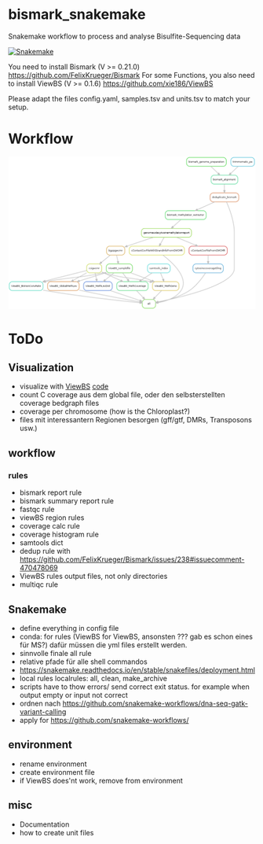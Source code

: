 # bismark_snakemake
Snakemake workflow to process and analyse Bisulfite-Sequencing data 

[![Snakemake](https://img.shields.io/badge/snakemake-≥3.5.2-brightgreen.svg?style=flat-square)](https://snakemake.bitbucket.io)

You need to install Bismark (V >= 0.21.0) https://github.com/FelixKrueger/Bismark
For some Functions, you also need to install ViewBS (V >= 0.1.6) https://github.com/xie186/ViewBS

Please adapt the files config.yaml, samples.tsv and units.tsv to match your setup.

# Workflow

![DAG of the Workflow](dag.png)

# ToDo

## Visualization
- visualize with [ViewBS](https://academic.oup.com/bioinformatics/article/34/4/708/4566176) [code](https://github.com/xie186/ViewBS)
- count C coverage aus dem global file, oder den selbsterstellten coverage bedgraph files
- coverage per chromosome (how is the Chloroplast?)
- files mit interessantern Regionen besorgen (gff/gtf, DMRs,  Transposons usw.)

## workflow


### rules
- bismark report rule
- bismark summary report rule
- fastqc rule
- viewBS region rules
- coverage calc rule
- coverage histogram rule
- samtools dict
- dedup rule with https://github.com/FelixKrueger/Bismark/issues/238#issuecomment-470478069
- ViewBS rules output files, not only directories
- multiqc rule

## Snakemake
- define everything  in config file
- conda: for rules (ViewBS for ViewBS, ansonsten ??? gab es schon eines für MS?) dafür müssen die yml files erstellt werden.
- sinnvolle finale all rule
- relative pfade für alle shell commandos
- https://snakemake.readthedocs.io/en/stable/snakefiles/deployment.html
- local rules localrules: all, clean, make_archive
- scripts have to thow errors/ send correct exit status. for example when output empty or input not correct
- ordnen nach https://github.com/snakemake-workflows/dna-seq-gatk-variant-calling
- apply for https://github.com/snakemake-workflows/

## environment
- rename environment
- create environment file
- if ViewBS does'nt work, remove from environment

## misc
- Documentation
- how to create unit files
